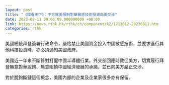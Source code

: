 ```yaml
---
layout: post
title: "《環看天下》：中方就美限制對華敏感技術投資向美交涉"
date: 2023-08-11 09:06:09.000000000 +08:00
link: https://news.rthk.hk/rthk/ch/component/k2/1713012-20230811.htm
categories: rthk
---
```


美國總統拜登簽署行政命令，嚴格禁止美國資金投入中國敏感技術，並要求進行其他科技投資時，亦必須通知美國政府。

美國近一年來不斷針對打壓中國半導體行業。外交部回應時敦促美方，切實履行拜登無意對華脫鉤、無意阻撓中國經濟發展的承諾，並已向美方嚴正交涉。 

對於脫鉤斷鏈這個概念，美國內部的企業及企業家很多亦有保留。

